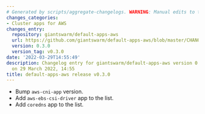 ```yaml
---
# Generated by scripts/aggregate-changelogs. WARNING: Manual edits to this files will be overwritten.
changes_categories:
- Cluster apps for AWS
changes_entry:
  repository: giantswarm/default-apps-aws
  url: https://github.com/giantswarm/default-apps-aws/blob/master/CHANGELOG.md#030---2022-03-29
  version: 0.3.0
  version_tag: v0.3.0
date: '2022-03-29T14:55:49'
description: Changelog entry for giantswarm/default-apps-aws version 0.3.0, published
  on 29 March 2022, 14:55
title: default-apps-aws release v0.3.0
---
```


- Bump `aws-cni-app` version.
- Add `aws-ebs-csi-driver` app to the list.
- Add `coredns` app to the list.
